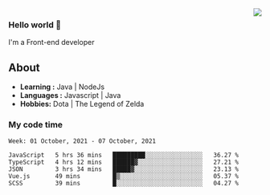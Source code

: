 <img align='right' src="https://github-readme-stats.vercel.app/api?username=jumodada&show_icons=true&theme=vue">

### Hello world 👋

I'm a Front-end developer 
    
## About
-  **Learning :** Java | NodeJs
-  **Languages :** Javascript | Java
-  **Hobbies:** Dota | The Legend of Zelda

### My code time

<!--START_SECTION:waka-->
```text
Week: 01 October, 2021 - 07 October, 2021

JavaScript   5 hrs 36 mins   █████████░░░░░░░░░░░░░░░░   36.27 % 
TypeScript   4 hrs 12 mins   ██████▓░░░░░░░░░░░░░░░░░░   27.21 % 
JSON         3 hrs 34 mins   █████▓░░░░░░░░░░░░░░░░░░░   23.13 % 
Vue.js       49 mins         █▒░░░░░░░░░░░░░░░░░░░░░░░   05.37 % 
SCSS         39 mins         █░░░░░░░░░░░░░░░░░░░░░░░░   04.27 % 
```
<!--END_SECTION:waka-->
